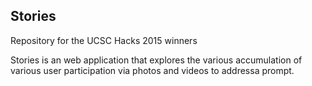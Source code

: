 Stories
-------
Repository for the UCSC Hacks 2015 winners

Stories is an web application that explores the various accumulation of various user participation via photos and videos to addressa prompt.
